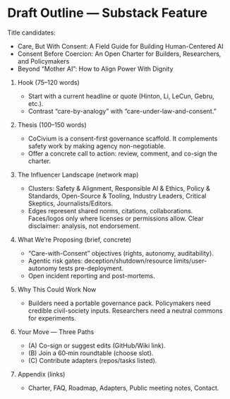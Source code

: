 # Draft Outline — Substack Feature
Title candidates:
- Care, But With Consent: A Field Guide for Building Human-Centered AI
- Consent Before Coercion: An Open Charter for Builders, Researchers, and Policymakers
- Beyond “Mother AI”: How to Align Power With Dignity

1) Hook (75–120 words)
   - Start with a current headline or quote (Hinton, Li, LeCun, Gebru, etc.).
   - Contrast “care-by-analogy” with “care-under-law-and-consent.”

2) Thesis (100–150 words)
   - CoCivium is a consent-first governance scaffold.  It complements safety work by making agency non-negotiable.
   - Offer a concrete call to action: review, comment, and co-sign the charter.

3) The Influencer Landscape (network map)
   - Clusters: Safety & Alignment, Responsible AI & Ethics, Policy & Standards, Open-Source & Tooling, Industry Leaders, Critical Skeptics, Journalists/Editors.
   - Edges represent shared norms, citations, collaborations.  Faces/logos only where licenses or permissions allow.  Clear disclaimer: analysis, not endorsement.

4) What We’re Proposing (brief, concrete)
   - “Care-with-Consent” objectives (rights, autonomy, auditability).
   - Agentic risk gates: deception/shutdown/resource limits/user-autonomy tests pre-deployment.
   - Open incident reporting and post-mortems.

5) Why This Could Work Now
   - Builders need a portable governance pack.  Policymakers need credible civil-society inputs.  Researchers need a neutral commons for experiments.

6) Your Move — Three Paths
   - (A) Co-sign or suggest edits (GitHub/Wiki link).
   - (B) Join a 60‑min roundtable (choose slot).
   - (C) Contribute adapters (repos/tasks listed).

7) Appendix (links)
   - Charter, FAQ, Roadmap, Adapters, Public meeting notes, Contact.

